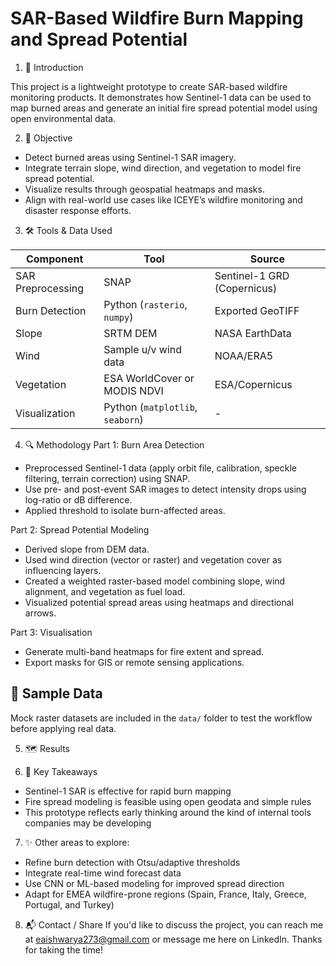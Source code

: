 # SAR-Based Wildfire Burn Mapping and Spread Potential
1. 📍 Introduction

  This project is a lightweight prototype to create SAR-based wildfire monitoring products. It demonstrates how Sentinel-1 data can be used to map burned areas and generate    an initial fire spread potential model using open environmental data.

2. 🎯 Objective
- Detect burned areas using Sentinel-1 SAR imagery.
- Integrate terrain slope, wind direction, and vegetation to model fire spread potential.
- Visualize results through geospatial heatmaps and masks.
- Align with real-world use cases like ICEYE’s wildfire monitoring and disaster response efforts.

3. 🛠️ Tools & Data Used

| Component         | Tool                             | Source                      |
| ----------------- | -------------------------------- | --------------------------- |
| SAR Preprocessing | SNAP                             | Sentinel-1 GRD (Copernicus) |
| Burn Detection    | Python (`rasterio`, `numpy`)     | Exported GeoTIFF            |
| Slope             | SRTM DEM                         | NASA EarthData              |
| Wind              | Sample u/v wind data             | NOAA/ERA5                   |
| Vegetation        | ESA WorldCover or MODIS NDVI     | ESA/Copernicus              |
| Visualization     | Python (`matplotlib`, `seaborn`) | -                           |

4. 🔍 Methodology
Part 1: Burn Area Detection
- Preprocessed Sentinel-1 data (apply orbit file, calibration, speckle filtering, terrain correction) using SNAP.
- Use pre- and post-event SAR images to detect intensity drops using log-ratio or dB difference.
- Applied threshold to isolate burn-affected areas.

Part 2: Spread Potential Modeling
- Derived slope from DEM data.
- Used wind direction (vector or raster) and vegetation cover as influencing layers.
- Created a weighted raster-based model combining slope, wind alignment, and vegetation as fuel load.
- Visualized potential spread areas using heatmaps and directional arrows.

Part 3: Visualisation
- Generate multi-band heatmaps for fire extent and spread.
- Export masks for GIS or remote sensing applications.

## 🔎 Sample Data

Mock raster datasets are included in the `data/` folder to test the workflow before applying real data.

5. 🗺️ Results

6. 📌 Key Takeaways
- Sentinel-1 SAR is effective for rapid burn mapping
- Fire spread modeling is feasible using open geodata and simple rules
- This prototype reflects early thinking around the kind of internal tools companies may be developing

7. ✨ Other areas to explore: 
- Refine burn detection with Otsu/adaptive thresholds
- Integrate real-time wind forecast data
- Use CNN or ML-based modeling for improved spread direction
- Adapt for EMEA wildfire-prone regions (Spain, France, Italy, Greece, Portugal, and Turkey)

8. 📬 Contact / Share
If you'd like to discuss the project, you can reach me at eaishwarya273@gmail.com or message me here on LinkedIn. Thanks for taking the time!

